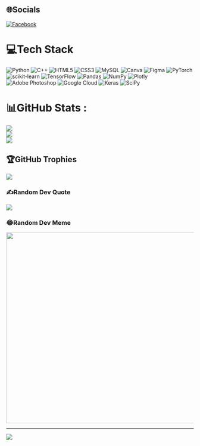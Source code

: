 
## 🌐Socials
[![Facebook](https://img.shields.io/badge/Facebook-%231877F2.svg?logo=Facebook&logoColor=white)](https://facebook.com/https://www.facebook.com/tpgamingtv2503/?locale=vi_VN) 

# 💻Tech Stack
![Python](https://img.shields.io/badge/python-3670A0?style=plastic&logo=python&logoColor=ffdd54) ![C++](https://img.shields.io/badge/c++-%2300599C.svg?style=plastic&logo=c%2B%2B&logoColor=white) ![HTML5](https://img.shields.io/badge/html5-%23E34F26.svg?style=plastic&logo=html5&logoColor=white) ![CSS3](https://img.shields.io/badge/css3-%231572B6.svg?style=plastic&logo=css3&logoColor=white) ![MySQL](https://img.shields.io/badge/mysql-%2300f.svg?style=plastic&logo=mysql&logoColor=white) ![Canva](https://img.shields.io/badge/Canva-%2300C4CC.svg?style=plastic&logo=Canva&logoColor=white) 	![Figma](https://img.shields.io/badge/figma-%23F24E1E.svg?style=plastic&logo=figma&logoColor=white) ![PyTorch](https://img.shields.io/badge/PyTorch-%23EE4C2C.svg?style=plastic&logo=PyTorch&logoColor=white) ![scikit-learn](https://img.shields.io/badge/scikit--learn-%23F7931E.svg?style=plastic&logo=scikit-learn&logoColor=white) ![TensorFlow](https://img.shields.io/badge/TensorFlow-%23FF6F00.svg?style=plastic&logo=TensorFlow&logoColor=white) ![Pandas](https://img.shields.io/badge/pandas-%23150458.svg?style=plastic&logo=pandas&logoColor=white) ![NumPy](https://img.shields.io/badge/numpy-%23013243.svg?style=plastic&logo=numpy&logoColor=white) ![Plotly](https://img.shields.io/badge/Plotly-%233F4F75.svg?style=plastic&logo=plotly&logoColor=white) ![Adobe Photoshop](https://img.shields.io/badge/adobephotoshop-%2331A8FF.svg?style=plastic&logo=adobephotoshop&logoColor=white) ![Google Cloud](https://img.shields.io/badge/Google%20Cloud-%234285F4.svg?style=plastic&logo=google-cloud&logoColor=white) ![Keras](https://img.shields.io/badge/Keras-%23D00000.svg?style=plastic&logo=Keras&logoColor=white) ![SciPy](https://img.shields.io/badge/SciPy-%230C55A5.svg?style=plastic&logo=scipy&logoColor=%white)
# 📊GitHub Stats :
![](https://github-readme-stats.vercel.app/api?username=PhuIT2503&theme=radical&hide_border=false&include_all_commits=false&count_private=false)<br/>
![](https://github-readme-streak-stats.herokuapp.com/?user=PhuIT2503&theme=radical&hide_border=false)<br/>
![](https://github-readme-stats.vercel.app/api/top-langs/?username=PhuIT2503&theme=radical&hide_border=false&include_all_commits=false&count_private=false&layout=compact)

## 🏆GitHub Trophies
![](https://github-trophies.vercel.app/?username=PhuIT2503&theme=radical&no-frame=false&no-bg=false&margin-w=4)

### ✍️Random Dev Quote
![](https://quotes-github-readme.vercel.app/api?type=horizontal&theme=radical)

### 😂Random Dev Meme
<img src="https://random-memer.herokuapp.com/" width="512px"/>

---
[![](https://visitcount.itsvg.in/api?id=PhuIT2503&icon=0&color=0)](https://visitcount.itsvg.in)
